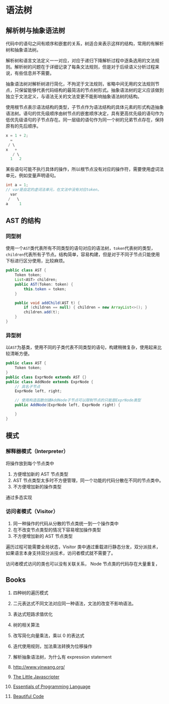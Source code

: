 # 语法树

## 解析树与抽象语法树

代码中的语句之间有顺序和嵌套的关系，树适合来表示这样的结构，常用的有解析树和抽象语法树。

解析树和语言文法定义一一对应，对应于递归下降解析过程中逐条选用的文法规则。解析树的问题在于详细记录了每条文法规则，但是对于后续语义分析过程来说，有些信息并不需要。

抽象语法树对解析树进行简化，不拘泥于文法规则，省略中间无用的文法规则节点，只保留能够代表代码结构的最简洁的节点树形式。抽象语法树的定义应该做到独立于文法定义，与语法无关的文法变更不能影响抽象语法树的结构。

使用根节点表示语法结构的类型，子节点作为语法结构的具体元素的形式构造抽象语法树。语句的优先级顺序由树节点的嵌套顺序决定，具有更高优先级的语句作为低优先级语句的子节点存在。同一层级的语句作为同一个树的兄弟节点存在，保持原有的先后顺序。

```cpp
x = 1 + 2;
  =
 / \
x   +
   / \
  1   2
```

某些语句可能不执行具体的操作，所以根节点没有对应的操作符，需要使用虚词法单元，例如变量声明语句。

```cpp
int a = 1;
// var是自定的虚词法单元，在文法中没有对应token。
  var
 /   \
a     1
```

## AST 的结构

### 同型树

使用一个`AST`类代表所有不同类型的语句对应的语法树，`token`代表树的类型，`children`代表所有子节点。结构简单，容易构建，但是对于不同子节点只能使用下标进行区分使用，比较麻烦。

```java
public class AST {
	Token token;
	List<AST> children;
	public AST(Token: token) {
		this.token = token;
	}

	public void addChild(AST t) {
		if (children == null) { children = new ArrayList<>(); }
		children.add(t);
	}
}
```

### 异型树

以`AST`为基类，使用不同的子类代表不同类型的语句，构建稍微复杂，使用起来比较清晰方便。

```java
public class AST {
	Token token;
}
public class ExprNode extends AST {}
public class AddNode extends ExprNode {
	// 具名子节点
	ExprNode left, right;

	// 使用构造函数创建AddNode子节点可以限制节点的只能是ExprNode类型
	public AddNode(ExprNode left, ExprNode right) {

	}
}
```

## 模式

### 解释器模式（Interpreter）

将操作放到每个节点类中

1. 方便增加新的 AST 节点类型
1. AST 节点类型太多时不方便管理，同一个功能的代码分散在不同的节点类中。
1. 不方便增加新的操作类型

通过多态实现

### 访问者模式（Visitor）

1. 同一种操作的代码从分散的节点类统一到一个操作类中
1. 在不改变节点类型的情况下容易增加操作类型
1. 不方便增加新的 AST 节点类型

遍历过程可能需要全局状态，Visitor 类中通过重载进行静态分发，双分派技术，如果语言本身支持双分派技术，访问者模式就不需要了。

访问者模式访问的类也可以没有关联关系，
Node 节点类的代码存在大量重复，

## Books

1. 四种树的遍历模式
1. 二元表达式不同文法对应同一种语法，文法的改变不影响语法。
1. 表达式短路求值优化
1. 树的相关算法
1. 改写简化向量乘法，乘以 0 的表达式
1. 迭代使用规则，加法乘法转换为位移操作
1. 解析抽象语法树，为什么有 expression statement

1. http://www.yinwang.org/
1. [The Little Javascripter](http://www.crockford.com/little.html)
1. [Essentials of Programming Language](http://www.eopl3.com/)
1. [Beautiful Code](https://eli.thegreenplace.net/2007/09/28/book-review-beautiful-code-edited-by-andy-oram-greg-wilson/)
